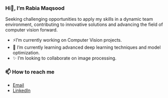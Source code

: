  ### Hi👋, I’m Rabia Maqsood
Seeking challenging opportunities to apply my skills in a dynamic team environment, contributing to innovative solutions and advancing the field of computer vision forward.
- ⚡I’m currently working on Computer Vision projects.
- 🌱 I’m currently learning advanced deep learning techniques and model optimization.
- ✨ I’m looking to collaborate on image processing.
  
### 📫 How to reach me 
- [Email](https://mail.google.com/mail/?view=cm&fs=1&to=rabiamaqsood061@gmail.com)
- [LinkedIn](https://www.linkedin.com/in/rabia-maqsood-a26804274/)


<!---
RabiaMaqsood-01/RabiaMaqsood-01 is a ✨ special ✨ repository because its `README.md` (this file) appears on your GitHub profile.
You can click the Preview link to take a look at your changes.
--->
